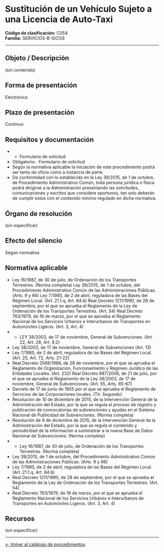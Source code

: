 # Sustitución de un Vehículo Sujeto a una Licencia de Auto-Taxi

**Código de clasificación:** C054  
**Familia:** SERVICIOS-B-SICOS

---

## Objeto / Descripción

(sin contenido)

## Forma de presentación

Electrónica

## Plazo de presentación

Continuo

## Requisitos y documentación

- - Formulario de solicitud
- Obligatorio:
-Formulario de solicitud
- Según la normativa aplicable la iniciación de este procedimiento podrá ser tanto de oficio como a instancia de parte.
- De conformidad con lo establecido en la Ley 39/2015, de 1 de octubre, de Procedimiento Administrativo Común, toda persona jurídica o física podrá dirigirse a la Administración presentando las solicitudes, comunicaciones y escritos que considere oportunos, tan solo deberán de cumplir estos con el contenido mínimo regulado en dicha normativa.

## Órgano de resolución

(sin especificar)

## Efecto del silencio

Según normativa

## Normativa aplicable

- Ley 16/1987, de 30 de julio, de Ordenación de los Transportes Terrestres. (Norma completa)
Ley 39/2015, de 1 de octubre, del Procedimiento Administrativo Común de las Administraciones Públicas. (Arts. 9 y 66)
Ley 7/1985, de 2 de abril, reguladora de las Bases del Régimen Local. (Art. 21.1.q, Art. 84.b)
Real Decreto 1211/1990, de 28 de septiembre, por el que se aprueba el Reglamento de la Ley de Ordenación de los Transportes Terrestres. (Art. 54)
Real Decreto 763/1979, de 16 de marzo, por el que se aprueba el Reglamento Nacional de los Servicios Urbanos e Interurbanos de Transportes en Automóviles Ligeros. (Art. 3, Art. 4)
- - LEY 38/2003, de 17 de noviembre, General de Subvenciones. (Art. 22, Art. 28, Art. 9.2)
- Ley 38/2003, de 17 de noviembre, General de Subvenciones (Art. 13)
- Ley 7/1985, de 2 de abril, reguladora de las Bases del Régimen Local. (Art. 25, Art. 72, Arts. 21-22)
- Real Decreto 2568/1986, de 28 de noviembre, por el que se aprueba el Reglamento de Organización, Funcionamiento y Régimen Jurídico de las Entidades Locales. (Art. 232)
Real Decreto 887/2006, de 21 de julio, por el que se aprueba el Reglamento de la Ley 38/2003, de 17 de noviembre, General de Subvenciones. (Art. 55, Arts. 65-67)
- Decreto de 17 de junio de 1955 por el que se aprueba el Reglamento de Servicios de las Corporaciones locales. (Tit. Segundo)
- Resolución de 10 de diciembre de 2015, de la Intervención General de la Administración del Estado, por la que se regula el proceso de registro y publicación de convocatorias de subvenciones y ayudas en el Sistema Nacional de Publicidad de Subvenciones. (Norma completa)
- Resolución de 9 de diciembre de 2015, de la Intervención General de la Administración del Estado, por la que se regula el contenido y periodicidad de la información a suministrar a la nueva Base de Datos Nacional de Subvenciones. (Norma completa)
- - Ley 16/1987, de 30 de julio, de Ordenación de los Transportes Terrestres. (Norma completa)
- Ley 39/2015, de 1 de octubre, del Procedimiento Administrativo Común de las Administraciones Públicas. (Arts. 9 y 66)
- Ley 7/1985, de 2 de abril, reguladora de las Bases del Régimen Local. (Art. 21.1.q, Art. 84.b)
- Real Decreto 1211/1990, de 28 de septiembre, por el que se aprueba el Reglamento de la Ley de Ordenación de los Transportes Terrestres. (Art. 54)
- Real Decreto 763/1979, de 16 de marzo, por el que se aprueba el Reglamento Nacional de los Servicios Urbanos e Interurbanos de Transportes en Automóviles Ligeros. (Art. 3, Art. 4)

## Recursos

(sin especificar)

---

[← Volver al catálogo de procedimientos](../procedimientos.md)
